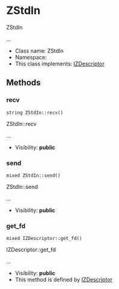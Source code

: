 ZStdIn
===============

ZStdIn

...


* Class name: ZStdIn
* Namespace: 
* This class implements: [IZDescriptor](IZDescriptor.md)






Methods
-------


### recv

    string ZStdIn::recv()

ZStdIn::recv

...

* Visibility: **public**




### send

    mixed ZStdIn::send()

ZStdIn::send

...

* Visibility: **public**




### get_fd

    mixed IZDescriptor::get_fd()

IZDescriptor::get_fd

...

* Visibility: **public**
* This method is defined by [IZDescriptor](IZDescriptor.md)



